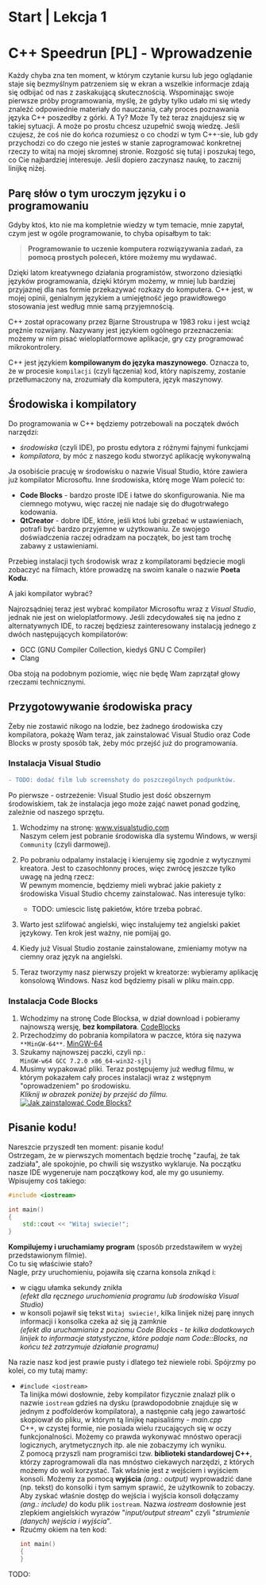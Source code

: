 # Start | Lekcja 1
# C++ Speedrun [PL] - Wprowadzenie

Każdy chyba zna ten moment, w którym czytanie kursu lub jego oglądanie staje się bezmyślnym patrzeniem się w ekran a wszelkie informacje zdają się odbijać od nas z zaskakującą skutecznością. Wspominając swoje pierwsze próby programowania, myślę, że gdyby tylko udało mi się wtedy znaleźć odpowiednie materiały do nauczania, cały proces poznawania języka C++ poszedłby z górki. A Ty? Może Ty też teraz znajdujesz się w takiej sytuacji. A może po prostu chcesz uzupełnić swoją wiedzę. Jeśli czujesz, że coś nie do końca rozumiesz o co chodzi w tym C++-sie, lub gdy przychodzi co do czego nie jesteś w stanie zaprogramować konkretnej rzeczy to witaj na mojej skromnej stronie. Rozgość się tutaj i poszukaj tego, co Cie najbardziej interesuje. Jeśli dopiero zaczynasz naukę, to zacznij linijkę niżej.

## Parę słów o tym uroczym języku i o programowaniu

Gdyby ktoś, kto nie ma kompletnie wiedzy w tym temacie, mnie zapytał, czym jest w ogóle programowanie, to chyba opisałbym to tak:  
> **Programowanie to uczenie komputera rozwiązywania zadań, za pomocą prostych poleceń, które możemy mu wydawać.**

Dzięki latom kreatywnego działania programistów, stworzono dziesiątki języków programowania, dzięki którym możemy, w mniej lub bardziej przyjaznej dla nas formie przekazywać rozkazy do komputera. C++ jest, w mojej opinii, genialnym językiem a umiejętność jego prawidłowego stosowania jest według mnie samą przyjemnością.

C++ został opracowany przez Bjarne Stroustrupa w 1983 roku i jest wciąż prężnie rozwijany. Nazywany jest językiem ogólnego przeznaczenia: możemy w nim pisać wieloplatformowe aplikacje, gry czy programować mikrokontrolery.  

C++ jest językiem **kompilowanym do języka maszynowego**. Oznacza to, że w procesie `kompilacji` (czyli łączenia) kod, który napiszemy, zostanie przetłumaczony na, zrozumiały dla komputera, język maszynowy.

##  Środowiska i kompilatory

Do programowania w C++ będziemy potrzebowali na początek dwóch narzędzi:

 - *środowiska* (czyli IDE), po prostu edytora z różnymi fajnymi funkcjami
 - *kompilatora*, by móc z naszego kodu stworzyć aplikację wykonywalną
 
Ja osobiście pracuję w środowisku o nazwie Visual Studio, które zawiera już kompilator Microsoftu. Inne środowiska, którę moge Wam polecić to:

 - **Code Blocks** - bardzo proste IDE i łatwe do skonfigurowania. Nie ma ciemnego motywu, więc raczej nie nadaje się do długotrwałego kodowania. 
 - **QtCreator** - dobre IDE, które, jeśli ktoś lubi grzebać w ustawieniach, potrafi być bardzo przyjemne w użytkowaniu. Ze swojego doświadczenia raczej odradzam na początek, bo jest tam trochę zabawy z ustawieniami.
 
Przebieg instalacji tych środowisk wraz z kompilatorami będziecie mogli zobaczyć na filmach, które prowadzę na swoim kanale o nazwie **Poeta Kodu**.

A jaki kompilator wybrać?

Najrozsądniej teraz jest wybrać kompilator Microsoftu wraz z *Visual Studio*, jednak nie jest on wieloplatformowy. Jeśli zdecydowałeś się na jedno z alternatywnych IDE, to raczej będziesz zainteresowany instalacją jednego z dwóch następujących kompilatorów:

 - GCC (GNU Compiler Collection, kiedyś GNU C Compiler)
 - Clang

Oba stoją na podobnym poziomie, więc nie będę Wam zaprzątał głowy rzeczami technicznymi.

## Przygotowywanie środowiska pracy

Żeby nie zostawić nikogo na lodzie, bez żadnego środowiska czy kompilatora, pokażę Wam teraz, jak zainstalować Visual Studio oraz Code Blocks w prosty sposób tak, żeby móc przejść już do programowania.

### Instalacja Visual Studio

```diff
- TODO: dodać film lub screenshoty do poszczególnych podpunktów.
```

Po pierwsze - ostrzeżenie: Visual Studio jest dość obszernym środowiskiem, tak że instalacja jego może zająć nawet ponad godzinę, zależnie od naszego sprzętu.  

1. Wchodzimy na stronę: www.visualstudio.com  
 Naszym celem jest pobranie środowiska dla systemu Windows, w wersji `Community` (czyli darmowej).
2. Po pobraniu odpalamy instalację i kierujemy się zgodnie z wytycznymi kreatora. Jest to czasochłonny proces, więc zwrócę jeszcze tylko uwagę na jedną rzecz:  
 W pewnym momencie, będziemy mieli wybrać jakie pakiety z środowiska Visual Studio chcemy zainstalować. Nas interesuje tylko:
 
   * TODO: umiescic listę pakietów, które trzeba pobrać.
   
3. Warto jest szlifować angielski, więc instalujemy też angielski pakiet językowy. Ten krok jest ważny, nie pomijaj go.
4. Kiedy już Visual Studio zostanie zainstalowane, zmieniamy motyw na ciemny oraz język na angielski.
5. Teraz tworzymy nasz pierwszy projekt w kreatorze: wybieramy aplikację konsolową Windows.
 Nasz kod będziemy pisali w pliku main.cpp.
 
### Instalacja Code Blocks

1. Wchodzimy na stronę Code Blocksa, w dział download i pobieramy najnowszą wersję, **bez kompilatora**.
 [CodeBlocks](http://www.codeblocks.org/downloads/26)
2. Przechodzimy do pobrania kompilatora w paczce, która się nazywa `**MinGW-64**`. 
 [MinGW-64](https://sourceforge.net/projects/mingw-w64/files/#readme)
3. Szukamy najnowszej paczki, czyli np.:  
 `MinGW-w64 GCC 7.2.0 x86_64-win32-sjlj`
4. Musimy wypakować pliki. Teraz postępujemy już według filmu, w którym pokazałem cały proces instalacji wraz z wstępnym "oprowadzeniem" po środowisku.  
 *Kliknij w obrazek poniżej by przejść do filmu.*  
 [![Jak zainstalować Code Blocks?](http://img.youtube.com/vi/CETaETCm728/0.jpg)](http://www.youtube.com/watch?v=CETaETCm728)
 
## Pisanie kodu!

Nareszcie przyszedł ten moment: pisanie kodu!  
Ostrzegam, że w pierwszych momentach będzie trochę "zaufaj, że tak zadziała", ale spokojnie, po chwili się wszystko wyklaruje.
Na początku nasze IDE wygeneruje nam początkowy kod, ale my go usuniemy.  
Wpisujemy coś takiego:

```cpp
#include <iostream>

int main()
{
	std::cout << "Witaj swiecie!";
}
```

**Kompilujemy i uruchamiamy program** (sposób przedstawiłem w wyżej przedstawionym filmie).  
Co tu się właściwie stało?  
Nagle, przy uruchomieniu, pojawiła się czarna konsola znikąd i:

 * w ciągu ułamka sekundy znikła  
 *(efekt dla ręcznego uruchomienia programu lub środowiska Visual Studio)*
 * w konsoli pojawił się tekst `Witaj swiecie!`, kilka linijek niżej parę innych informacji i konsolka czeka aż się ją zamknie  
 *(efekt dla uruchamiania z poziomu Code Blocks - te kilka dodatkowych linijek to informacje statystyczne, które podaje nam Code::Blocks, na końcu też zatrzymuje działanie programu)*
 
Na razie nasz kod jest prawie pusty i dlatego też niewiele robi. Spójrzmy po kolei, co my tutaj mamy:

 * `#include <iostream>`  
 Ta linijka mówi dosłownie, żeby kompilator fizycznie znalazł plik o nazwie `iostream` gdzieś na dysku (prawdopodobnie znajduje się w jednym z podfolderów kompilatora), a następnie całą jego zawartość skopiował do pliku, w którym tą linijkę napisaliśmy - *main.cpp*  
 C++, w czystej formie, nie posiada wielu rzucających się w oczy funkcjonalności. Możemy co prawda wykonywać mnóstwo operacji logicznych, arytmetycznych itp. ale nie zobaczymy ich wyniku.  
 Z pomocą przyszli nam programiści tzw. **biblioteki standardowej C++**, którzy zaprogramowali dla nas mnóstwo ciekawych narzędzi, z których możemy do woli korzystać. Tak właśnie jest z wejściem i wyjściem konsoli. Możemy za pomocą **wyjścia** *(ang.: output)* wyprowadzić dane (np. tekst) do konsolki i tym samym sprawić, że użytkownik to zobaczy. Aby zyskać właśnie dostęp do wejścia i wyjścia konsoli dołączamy *(ang.: include)* do kodu plik `iostream`. Nazwa *iostream* dosłownie jest zlepkiem angielskich wyrazów "*input/output stream*" czyli "*strumienie (danych) wejścia i wyjścia*".  
 * Rzućmy okiem na ten kod:
 	```cpp
    int main()
	{
	}
	```
 TODO:
